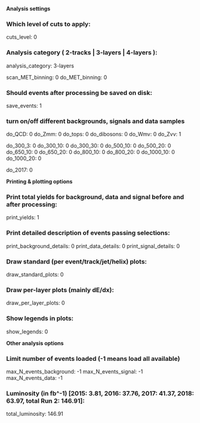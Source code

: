 **Analysis settings**

### Which level of cuts to apply:
cuts_level: 0

### Analysis category ( 2-tracks | 3-layers | 4-layers ):
analysis_category:  3-layers

scan_MET_binning: 0
do_MET_binning: 0

### Should events after processing be saved on disk:
save_events:  1

### turn on/off different backgrounds, signals and data samples
do_QCD:         0
do_Zmm:         0
do_tops:          0
do_dibosons:   0
do_Wmv:         0
do_Zvv:           1

do_300_3:       0
do_300_10:     0
do_300_30:     0
do_500_10:     0
do_500_20:     0
do_650_10:     0
do_650_20:     0
do_800_10:     0
do_800_20:     0
do_1000_10:   0
do_1000_20:   0

do_2017:         0

**Printing & plotting options**

### Print total yields for background, data and signal before and after processing:
print_yields: 1

### Print detailed description of events passing selections:
print_background_details: 0
print_data_details: 0
print_signal_details: 0

### Draw standard (per event/track/jet/helix) plots:
draw_standard_plots:  0

### Draw per-layer plots (mainly dE/dx):
draw_per_layer_plots: 0

### Show legends in plots:
show_legends: 0

**Other analysis options**

### Limit number of events loaded (-1 means load all available)
max_N_events_background:  -1
max_N_events_signal:  -1
max_N_events_data:  -1

### Luminosity (in fb^-1) [2015: 3.81, 2016: 37.76, 2017: 41.37, 2018: 63.97, total Run 2: 146.91]:
total_luminosity: 146.91
